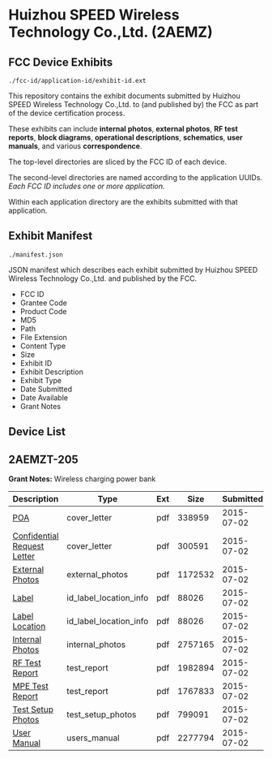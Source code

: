 # Huizhou SPEED Wireless Technology Co.,Ltd. (2AEMZ)
## FCC Device Exhibits

```
./fcc-id/application-id/exhibit-id.ext
```

This repository contains the exhibit documents submitted by Huizhou SPEED Wireless Technology Co.,Ltd. to (and published by) the FCC as part of the device certification process.

These exhibits can include **internal photos**, **external photos**, **RF test reports**, **block diagrams**, **operational descriptions**, **schematics**, **user manuals**, and various **correspondence**.

The top-level directories are sliced by the FCC ID of each device.

The second-level directories are named according to the application UUIDs. *Each FCC ID includes one or more application.*

Within each application directory are the exhibits submitted with that application. 

## Exhibit Manifest

```
./manifest.json
```

JSON manifest which describes each exhibit submitted by Huizhou SPEED Wireless Technology Co.,Ltd. and published by the FCC.

- FCC ID
- Grantee Code
- Product Code
- MD5
- Path
- File Extension
- Content Type
- Size
- Exhibit ID
- Exhibit Description
- Exhibit Type
- Date Submitted
- Date Available
- Grant Notes

## Device List
## 2AEMZT-205
**Grant Notes:** Wireless charging power bank

| Description | Type | Ext | Size | Submitted | Available |
| ----------- | ---- | --- | ---- | --------- | --------- |
| [POA](2AEMZT-205/2ff5a2c01e0f861d5bf1c1105bf0c896/2665280.pdf) | cover_letter | pdf | 338959 | 2015-07-02 | 2015-07-02 |
| [Confidential Request Letter](2AEMZT-205/2ff5a2c01e0f861d5bf1c1105bf0c896/2665288.pdf) | cover_letter | pdf | 300591 | 2015-07-02 | 2015-07-02 |
| [External Photos](2AEMZT-205/2ff5a2c01e0f861d5bf1c1105bf0c896/2665287.pdf) | external_photos | pdf | 1172532 | 2015-07-02 | 2015-07-02 |
| [Label](2AEMZT-205/2ff5a2c01e0f861d5bf1c1105bf0c896/2665285.pdf) | id_label_location_info | pdf | 88026 | 2015-07-02 | 2015-07-02 |
| [Label Location](2AEMZT-205/2ff5a2c01e0f861d5bf1c1105bf0c896/2665285.pdf) | id_label_location_info | pdf | 88026 | 2015-07-02 | 2015-07-02 |
| [Internal Photos](2AEMZT-205/2ff5a2c01e0f861d5bf1c1105bf0c896/2665281.pdf) | internal_photos | pdf | 2757165 | 2015-07-02 | 2015-07-02 |
| [RF Test Report](2AEMZT-205/2ff5a2c01e0f861d5bf1c1105bf0c896/2665283.pdf) | test_report | pdf | 1982894 | 2015-07-02 | 2015-07-02 |
| [MPE Test Report](2AEMZT-205/2ff5a2c01e0f861d5bf1c1105bf0c896/2665284.pdf) | test_report | pdf | 1767833 | 2015-07-02 | 2015-07-02 |
| [Test Setup Photos](2AEMZT-205/2ff5a2c01e0f861d5bf1c1105bf0c896/2665279.pdf) | test_setup_photos | pdf | 799091 | 2015-07-02 | 2015-07-02 |
| [User Manual](2AEMZT-205/2ff5a2c01e0f861d5bf1c1105bf0c896/2665278.pdf) | users_manual | pdf | 2277794 | 2015-07-02 | 2015-07-02 |
